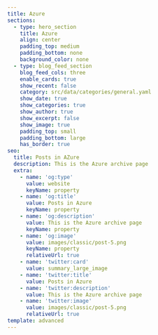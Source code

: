 ```yaml
---
title: Azure
sections:
  - type: hero_section
    title: Azure
    align: center
    padding_top: medium
    padding_bottom: none
    background_color: none
  - type: blog_feed_section
    blog_feed_cols: three
    enable_cards: true
    show_recent: false
    category: src/data/categories/general.yaml
    show_date: true
    show_categories: true
    show_author: true
    show_excerpt: false
    show_image: true
    padding_top: small
    padding_bottom: large
    has_border: true
seo:
  title: Posts in AZure
  description: This is the Azure archive page
  extra:
    - name: 'og:type'
      value: website
      keyName: property
    - name: 'og:title'
      value: Posts in Azure
      keyName: property
    - name: 'og:description'
      value: This is the Azure archive page
      keyName: property
    - name: 'og:image'
      value: images/classic/post-5.png
      keyName: property
      relativeUrl: true
    - name: 'twitter:card'
      value: summary_large_image
    - name: 'twitter:title'
      value: Posts in Azure
    - name: 'twitter:description'
      value: This is the Azure archive page
    - name: 'twitter:image'
      value: images/classic/post-5.png
      relativeUrl: true
template: advanced
---
```

